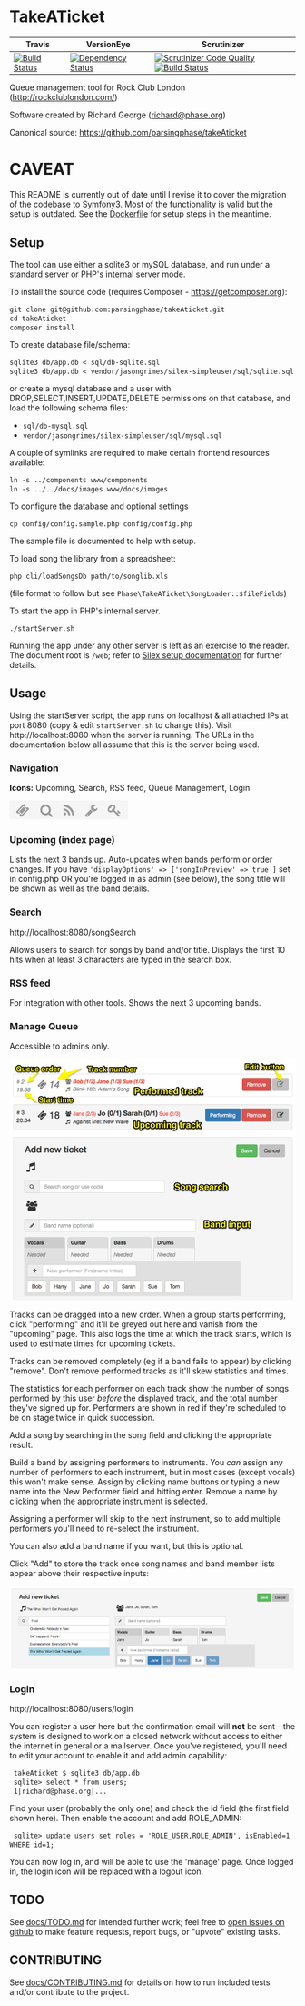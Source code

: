 TakeATicket 
===========
| Travis | VersionEye | Scrutinizer |
| ---    | ---        | --- |
| [![Build Status](https://travis-ci.org/parsingphase/takeAticket.svg?branch=master)](https://travis-ci.org/parsingphase/takeAticket) | [![Dependency Status](https://www.versioneye.com/user/projects/57bc7d77968d6400336020a3/badge.svg?style=flat-square)](https://www.versioneye.com/user/projects/57bc7d77968d6400336020a3) | [![Scrutinizer Code Quality](https://scrutinizer-ci.com/g/parsingphase/takeAticket/badges/quality-score.png?b=master)](https://scrutinizer-ci.com/g/parsingphase/takeAticket/?branch=master) [![Build Status](https://scrutinizer-ci.com/g/parsingphase/takeAticket/badges/build.png?b=master)](https://scrutinizer-ci.com/g/parsingphase/takeAticket/build-status/master) |

Queue management tool for Rock Club London (http://rockclublondon.com/)

Software created by Richard George (richard@phase.org)

Canonical source: https://github.com/parsingphase/takeAticket

# CAVEAT

This README is currently out of date until I revise it to cover the migration of the codebase to Symfony3. Most of the
functionality is valid but the setup is outdated. See the [Dockerfile](Dockerfile) for setup steps in the meantime.

## Setup

The tool can use either a sqlite3 or mySQL database, and run under a standard server or PHP's internal server mode.

To install the source code (requires Composer - https://getcomposer.org):

    git clone git@github.com:parsingphase/takeAticket.git
    cd takeAticket
    composer install
 
To create database file/schema:

    sqlite3 db/app.db < sql/db-sqlite.sql
    sqlite3 db/app.db < vendor/jasongrimes/silex-simpleuser/sql/sqlite.sql

or create a mysql database and a user with  DROP,SELECT,INSERT,UPDATE,DELETE permissions on that database, and load the following schema files:

*  `sql/db-mysql.sql`
*  `vendor/jasongrimes/silex-simpleuser/sql/mysql.sql`
 
A couple of symlinks are required to make certain frontend resources available:

    ln -s ../components www/components
    ln -s ../../docs/images www/docs/images
 
To configure the database and optional settings
 
    cp config/config.sample.php config/config.php

The sample file is documented to help with setup.
 
To load song the library from a spreadsheet:

    php cli/loadSongsDb path/to/songlib.xls
    
(file format to follow but see `Phase\TakeATicket\SongLoader::$fileFields`)
 
To start the app in PHP's internal server.

    ./startServer.sh

Running the app under any other server is left as an exercise to the reader. The document root is `/web`; 
refer to [Silex setup documentation](http://silex.sensiolabs.org/doc/web_servers.html) for further details. 

## Usage

Using the startServer script, the app runs on localhost & all attached IPs at port 8080 
(copy & edit `startServer.sh` to change this).
Visit http://localhost:8080 when the server is running. The URLs in the documentation below all assume that this is the 
server being used.

### Navigation
**Icons:** Upcoming, Search, RSS feed, Queue Management, Login

![Iconbar](docs/images/iconbar.png)

### Upcoming (index page)

Lists the next 3 bands up. Auto-updates when bands perform or order changes. If you have `'displayOptions' => ['songInPreview' => true ]`
set in config.php OR you're logged in as admin (see below), the song title will be shown as well as the band details.

### Search

http://localhost:8080/songSearch

Allows users to search for songs by band and/or title. Displays the first 10 hits when at least 3 characters are typed in the search box.

### RSS feed

For integration with other tools. Shows the next 3 upcoming bands.

### Manage Queue

Accessible to admins only. 

![Management interface](docs/images/QueueManagement.png)

Tracks can be dragged into a new order. When a group starts performing, click "performing" and it'll be greyed out here and
vanish from the "upcoming" page. This also logs the time at which the track starts, which is used to estimate times for
upcoming tickets.

Tracks can be removed completely (eg if a band fails to appear) by clicking "remove". 
Don't remove performed tracks as it'll skew statistics and times. 

The statistics for each performer on each track show the number of songs performed by this user *before* 
the displayed track, and the total number they've signed up for. Performers are shown in red if they're scheduled to be 
on stage twice in quick succession.

Add a song by searching in the song field and clicking the appropriate result. 

Build a band by assigning performers to instruments. You *can* assign any number of performers to each instrument, but
in most cases (except vocals) this won't make sense. Assign by clicking name buttons or typing a new name into the New 
Performer field and hitting enter. Remove a name by clicking when the appropriate instrument is selected.

Assigning a performer will skip to the next instrument, so to add multiple performers you'll need to re-select the 
instrument.

You can also add a band name if you want, but this is optional.

Click "Add" to store the track once song names and band member lists appear above their respective inputs:

![Management interface](docs/images/AddTicketFormFilled.png)


### Login

http://localhost:8080/users/login 

You can register a user here but the confirmation email will **not** be sent - the system is designed to work on a closed network 
without access to either the internet in general or a mailserver. Once you've registered, you'll need to edit your account to enable
it and add admin capability:

     takeAticket $ sqlite3 db/app.db 
     sqlite> select * from users;
     1|richard@phase.org|...
     
Find your user (probably the only one) and check the id field (the first field shown here). Then enable the account and add ROLE_ADMIN:
     
     sqlite> update users set roles = 'ROLE_USER,ROLE_ADMIN', isEnabled=1 WHERE id=1;

You can now log in, and will be able to use the 'manage' page. Once logged in, the login icon will be replaced with a logout icon.

## TODO 

See [docs/TODO.md](./docs/TODO.md) for intended further work; 
feel free to [open issues on github](https://github.com/parsingphase/takeAticket/issues) to make feature requests, 
report bugs, or "upvote" existing tasks.

## CONTRIBUTING 

See [docs/CONTRIBUTING.md](./docs/CONTRIBUTING.md) for details on how to run included tests and/or contribute to the project.
